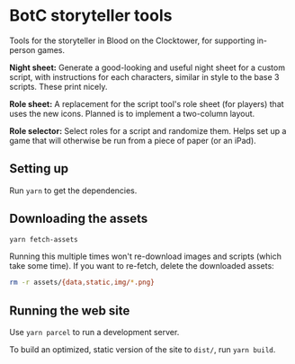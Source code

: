 # BotC storyteller tools

Tools for the storyteller in Blood on the Clocktower, for supporting in-person games.

**Night sheet:** Generate a good-looking and useful night sheet for a custom
script, with instructions for each characters, similar in style to the base 3
scripts. These print nicely.

**Role sheet:** A replacement for the script tool's role sheet (for players)
that uses the new icons. Planned is to implement a two-column layout.

**Role selector:** Select roles for a script and randomize them. Helps set up a
game that will otherwise be run from a piece of paper (or an iPad).

## Setting up

Run `yarn` to get the dependencies.

## Downloading the assets

```sh
yarn fetch-assets
```

Running this multiple times won't re-download images and scripts (which take
some time). If you want to re-fetch, delete the downloaded assets:

```sh
rm -r assets/{data,static,img/*.png}
```

## Running the web site

Use `yarn parcel` to run a development server.

To build an optimized, static version of the site to `dist/`, run `yarn build`.
